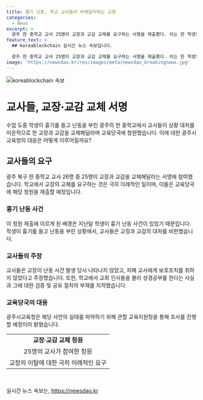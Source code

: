 ```yaml
---
title: 흉기 난동, 학교 교사들이 바꿔달라하는 교장
categories:
  - News
excerpt: >
  광주 한 중학교 교사 25명이 교장과 교감 교체를 요구하는 서명을 제출했다. 이는 한 학생의 흉기 난동 사건으로 인한 상황 미온적으로 대처한 데 대한 반발이다. 교사들은 교장의 행동과 교감의 종교활동(성경공부)에 대한 문제를 지적했다. 광주시교육청은 관할 교육지원청을 통해 사안을 파악할 예정이다. 클릭해서 뉴스를 확인하세요.
feature_text: >
  ## koreablockchain 실시간 뉴스 속보입니다.

  광주 한 중학교 교사 25명이 교장과 교감 교체를 요구하는 서명을 제출했다. 이는 한 학생의 흉기 난동 사건으로 인한 상황 미온적으로 대처한 데 대한 반발이다. 교사들은 교장의 행동과 교감의 종교활동(성경공부)에 대한 문제를 지적했다. 광주시교육청은 관할 교육지원청을 통해 사안을 파악할 예정이다. 클릭해서 뉴스를 확인하세요.
image: 'https://newsdao.kr/res/images/meta/newsdao_breakingnews.jpg'
---
```


<p><img src="https://newsdao.kr/res/images/meta/newsdao_breakingnews.jpg" alt="koreablockchain 속보" /></p>

<h1>교사들, 교장·교감 교체 서명</h1>

<p data-ke-size="size16">수업 도중 학생이 흉기를 들고 난동을 부린 광주의 한 중학교에서 교사들이 상황 대처를 미온적으로 한 교장과 교감을 교체해달라며 교육당국에 청원했습니다. 이에 대한 광주시교육청의 대응은 어떻게 이루어질까요?</p>

<h2 data-ke-size="size26">교사들의 요구</h2>

<p>광주 북구 한 중학교 교사 26명 중 25명이 교장과 교감을 교체해달라는 서명에 참여했습니다. 학교에서 교장의 교체를 요구하는 것은 극히 이례적인 일이며, 이들은 교육당국에 해당 청원을 제출할 예정입니다.</p>

<h3>흉기 난동 사건</h3>

<p>이 청원 제출에 이르게 된 배경은 지난달 학생이 흉기 난동 사건이 있었기 때문입니다. 학생이 흉기를 들고 난동을 부린 상황에서, 교사들은 교장과 교감의 대처를 비판했습니다.</p>

<h3>교사들의 주장</h3>

<p>교사들은 교장이 난동 사건 발생 당시 나타나지 않았고, 피해 교사에게 보호조치를 취하지 않았다고 주장했습니다. 또한, 학교에서 교회 인사들을 불러 성경공부를 한다는 사실과 그에 대한 검증 및 공유 절차의 부재를 지적했습니다.</p>

<h3>교육당국의 대응</h3>

<p>광주시교육청은 해당 사안의 실태를 파악하기 위해 관할 교육지원청을 통해 조사를 진행할 예정이라 밝혔습니다.</p>

<table>
    <tr>
        <td style="text-align: center; height: 17px;"><b>교장·교감 교체 청원</b></td>
    </tr>
    <tr>
        <td style="text-align: center; height: 17px;">25명의 교사가 참여한 청원</td>
    </tr>
    <tr>
        <td style="text-align: center; height: 17px;">교장의 이탈에 대한 극히 이례적인 요구</td>
    </tr>
</table>

<p data-ke-size="size16">&nbsp;</p>
실시간 뉴스 속보는, <a href="https://newsdao.kr" rel="dofollow">https://newsdao.kr</a>


